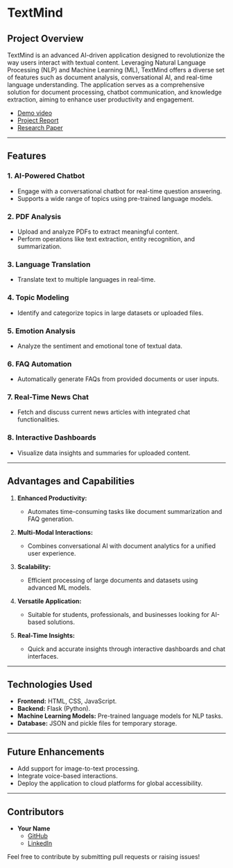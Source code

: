 # TextMind

## Project Overview
TextMind is an advanced AI-driven application designed to revolutionize the way users interact with textual content. Leveraging Natural Language Processing (NLP) and Machine Learning (ML), TextMind offers a diverse set of features such as document analysis, conversational AI, and real-time language understanding. The application serves as a comprehensive solution for document processing, chatbot communication, and knowledge extraction, aiming to enhance user productivity and engagement.

- [Demo video](https://drive.google.com/file/d/16EkHPQwihVbBWwiYwN8WEOH4kCIXLgav/view?usp=drive_link)
- [Project Report](https://drive.google.com/file/d/1bC8jolU6ljAlYsg-s4hW2jpjRpk0uPwB/view?usp=sharing)
- [Research Paper](https://drive.google.com/file/d/1C4EkanSQzvaw1W3FjSY9BbK8lgzAfoFK/view?usp=sharing)

---

## Features
### 1. **AI-Powered Chatbot**
   - Engage with a conversational chatbot for real-time question answering.
   - Supports a wide range of topics using pre-trained language models.

### 2. **PDF Analysis**
   - Upload and analyze PDFs to extract meaningful content.
   - Perform operations like text extraction, entity recognition, and summarization.

### 3. **Language Translation**
   - Translate text to multiple languages in real-time.

### 4. **Topic Modeling**
   - Identify and categorize topics in large datasets or uploaded files.

### 5. **Emotion Analysis**
   - Analyze the sentiment and emotional tone of textual data.

### 6. **FAQ Automation**
   - Automatically generate FAQs from provided documents or user inputs.

### 7. **Real-Time News Chat**
   - Fetch and discuss current news articles with integrated chat functionalities.

### 8. **Interactive Dashboards**
   - Visualize data insights and summaries for uploaded content.

---

## Advantages and Capabilities
1. **Enhanced Productivity:**
   - Automates time-consuming tasks like document summarization and FAQ generation.

2. **Multi-Modal Interactions:**
   - Combines conversational AI with document analytics for a unified user experience.

3. **Scalability:**
   - Efficient processing of large documents and datasets using advanced ML models.

4. **Versatile Application:**
   - Suitable for students, professionals, and businesses looking for AI-based solutions.

5. **Real-Time Insights:**
   - Quick and accurate insights through interactive dashboards and chat interfaces.

---

## Technologies Used
- **Frontend:** HTML, CSS, JavaScript.
- **Backend:** Flask (Python).
- **Machine Learning Models:** Pre-trained language models for NLP tasks.
- **Database:** JSON and pickle files for temporary storage.

---

## Future Enhancements
- Add support for image-to-text processing.
- Integrate voice-based interactions.
- Deploy the application to cloud platforms for global accessibility.

---

## Contributors
- **Your Name**
  - [GitHub](https://github.com/nishantb66)
  - [LinkedIn](https://www.linkedin.com/in/nishantbaru/)

Feel free to contribute by submitting pull requests or raising issues!
